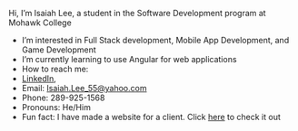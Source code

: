 Hi, I’m Isaiah Lee, a student in the Software Development program at Mohawk College
-  I’m interested in Full Stack development, Mobile App Development, and Game Development
-  I’m currently learning to use Angular for web applications
-  How to reach me:
  - [LinkedIn](https://www.linkedin.com/in/isaiah-lee-917706271/),
  - Email: Isaiah.Lee_55@yahoo.com
  - Phone: 289-925-1568
-  Pronouns: He/Him
-  Fun fact: I have made a website for a client. Click [here](https://www.classicfinishingdesigns.com/) to check it out

<!---
Isaiah-Lee-School/Isaiah-Lee-School is a ✨ special ✨ repository because its `README.md` (this file) appears on your GitHub profile.
You can click the Preview link to take a look at your changes.
--->

